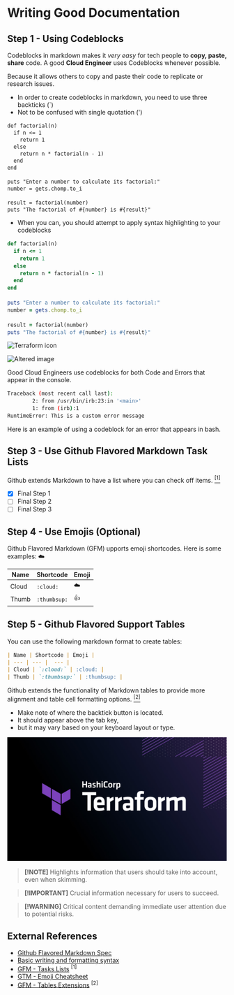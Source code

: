 # Writing Good Documentation

## Step 1 - Using Codeblocks
Codeblocks in markdown makes it *very easy* for tech people to **copy, paste, share** code.
A good __Cloud Engineer__ uses Codeblocks whenever possible.

Because it allows others to copy and paste their code to replicate or research issues.

- In order to create codeblocks in markdown, you need to use three backticks (`)
- Not to be confused with single quotation (')

```
def factorial(n)
  if n <= 1
    return 1
  else
    return n * factorial(n - 1)
  end
end

puts "Enter a number to calculate its factorial:"
number = gets.chomp.to_i

result = factorial(number)
puts "The factorial of #{number} is #{result}"
```

- When you can, you should attempt to apply syntax highlighting to your codeblocks
```ruby
def factorial(n)
  if n <= 1
    return 1
  else
    return n * factorial(n - 1)
  end
end

puts "Enter a number to calculate its factorial:"
number = gets.chomp.to_i

result = factorial(number)
puts "The factorial of #{number} is #{result}"
```

![Terraform icon](https://banner2.cleanpng.com/20180529/szy/kisspng-terraform-hashicorp-microsoft-azure-infrastructure-5b0e0b6cc80963.2449977615276470848194.jpg)

<!--Resize with HTML -->
<img src="https://banner2.cleanpng.com/20180529/szy/kisspng-terraform-hashicorp-microsoft-azure-infrastructure-5b0e0b6cc80963.2449977615276470848194.jpg" width="300" height="150" alt="Altered image" />

Good Cloud Engineers use codeblocks for both Code and Errors that appear in the console.

```bash
Traceback (most recent call last):
        2: from /usr/bin/irb:23:in '<main>'
        1: from (irb):1
RuntimeError: This is a custom error message
```
Here is an example of using a codeblock for an error that appears in bash.

## Step 3 - Use Github Flavored Markdown Task Lists

Github extends Markdown to have a list where you can check off items. [<sup>[1]</sup>](#external-references)

- [x] Final Step 1
- [ ] Final Step 2
- [ ] Final Step 3

## Step 4 - Use Emojis (Optional)

Github Flavored Markdown (GFM) upports emoji shortcodes.
Here is some examples:
:cloud:

| Name | Shortcode | Emoji |
| --- | --- |  --- |
| Cloud | `:cloud:` | :cloud: |
| Thumb | `:thumbsup:` | :thumbsup: |

## Step 5 - Github Flavored Support Tables

You can use the following markdown format to create tables:

```markdown
| Name | Shortcode | Emoji |
| --- | --- |  --- |
| Cloud | `:cloud:` | :cloud: |
| Thumb | `:thumbsup:` | :thumbsup: |
```
Github extends the functionality of Markdown tables to provide more alignment and table cell formatting options. [<sup>[2]</sup>](#external-references)

- Make note of where the backtick button is located.
- It should appear above the tab key,
- but it may vary based on your keyboard layout or type.

![Photo of Terraform](assets/terrafrom.jpeg)

> **[!NOTE]**
Highlights information that users should take into account, even when skimming.

> **[!IMPORTANT]**
Crucial information necessary for users to succeed.

> **[!WARNING]**
Critical content demanding immediate user attention due to potential risks.


## External References
- [Github Flavored Markdown Spec](https://github.github.com/gfm)
- [Basic writing and formatting syntax](https://docs.github.com/en/get-started/writing-on-github/getting-started-with-writing-and-formatting-on-github/basic-writing-and-formatting-syntax#quoting-text)
- [GFM - Tasks Lists](https://docs.github.com/en/get-started/writing-on-github/getting-started-with-writing-and-formatting-on-github/basic-writing-and-formatting-syntax#task-lists) <sup>[1]</sup>
- [GTM - Emoji Cheatsheet](https://github.com/ikatyang/emoji-cheat-sheet)
- [GFM - Tables Extensions](https://github.github.com/gfm/#tables-extension-) <sup>[2]</sup>

